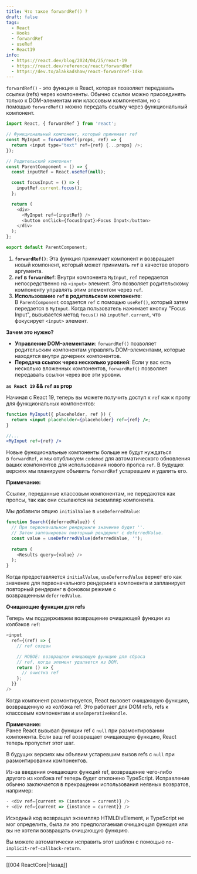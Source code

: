 ```yaml
---
title: Что такое forwardRef() ?
draft: false
tags:
  - React
  - Hooks
  - forwardRef
  - useRef
  - React19
info:
  - https://react.dev/blog/2024/04/25/react-19
  - https://react.dev/reference/react/forwardRef
  - https://dev.to/alakkadshaw/react-forwardref-1dkn
---
```

 `forwardRef()` - это функция в React, которая позволяет передавать ссылки (refs) через компоненты. Обычно ссылки можно присоединять только к DOM-элементам или классовым компонентам, но с помощью `forwardRef()` можно передать ссылку через функциональный компонент.
 
```javascript
import React, { forwardRef } from 'react';

// Функциональный компонент, который принимает ref
const MyInput = forwardRef((props, ref) => {
  return <input type="text" ref={ref} {...props} />;
});

// Родительский компонент
const ParentComponent = () => {
  const inputRef = React.useRef(null);

  const focusInput = () => {
    inputRef.current.focus();
  };

  return (
    <div>
      <MyInput ref={inputRef} />
      <button onClick={focusInput}>Focus Input</button>
    </div>
  );
};

export default ParentComponent;
```

1. **`forwardRef()`**: Эта функция принимает компонент и возвращает новый компонент, который может принимать `ref` в качестве второго аргумента.
2. **`ref` в `forwardRef`**: Внутри компонента `MyInput`, `ref` передается непосредственно на `<input>` элемент. Это позволяет родительскому компоненту управлять этим элементом через `ref`.
3. **Использование `ref` в родительском компоненте**: В `ParentComponent` создается `ref` с помощью `useRef()`, который затем передается в `MyInput`. Когда пользователь нажимает кнопку "Focus Input", вызывается метод `focus()` на `inputRef.current`, что фокусирует `<input>` элемент.

**Зачем это нужно?**

- **Управление DOM-элементами**: `forwardRef()` позволяет родительским компонентам управлять DOM-элементами, которые находятся внутри дочерних компонентов.
- **Передача ссылок через несколько уровней**: Если у вас есть несколько вложенных компонентов, `forwardRef()` позволяет передавать ссылки через все эти уровни.

**`as React 19` && `ref` as prop**

Начиная с React 19, теперь вы можете получить доступ к `ref` как к пропу для функциональных компонентов:

```jsx
function MyInput({ placeholder, ref }) {
  return <input placeholder={placeholder} ref={ref} />;
}

//...
<MyInput ref={ref} />
```

Новые функциональные компоненты больше не будут нуждаться в `forwardRef`, и мы опубликуем `codemod` для автоматического обновления ваших компонентов для использования нового пропса `ref`. В будущих версиях мы планируем объявить `forwardRef` устаревшим и удалить его.

**Примечание:**  

Ссылки, переданные классовым компонентам, не передаются как пропсы, так как они ссылаются на экземпляр компонента.

Мы добавили опцию `initialValue` в `useDeferredValue`:

```javascript
function Search({deferredValue}) {
  // При первоначальном рендеринге значение будет ''.
  // Затем запланирован повторный рендеринг с deferredValue.
  const value = useDeferredValue(deferredValue, '');
  
  return (
    <Results query={value} />
  );
}
```

Когда предоставляется `initialValue`, `useDeferredValue` вернет его как значение для первоначального рендеринга компонента и запланирует повторный рендеринг в фоновом режиме с возвращенным `deferredValue`.

**Очищающие функции для refs** 

Теперь мы поддерживаем возвращение очищающей функции из колбэков `ref`:

```javascript
<input
  ref={(ref) => {
    // ref создан

    // НОВОЕ: возвращаем очищающую функцию для сброса
    // ref, когда элемент удаляется из DOM.
    return () => {
      // очистка ref
    };
  }}
/>
```

Когда компонент размонтируется, React вызовет очищающую функцию, возвращенную из колбэка ref. Это работает для DOM refs, refs к классовым компонентам и `useImperativeHandle`.

**Примечание:**  
Ранее React вызывал функции ref с `null` при размонтировании компонента. Если ваш ref возвращает очищающую функцию, React теперь пропустит этот шаг.

В будущих версиях мы объявим устаревшим вызов refs с `null` при размонтировании компонентов.

Из-за введения очищающих функций ref, возвращение чего-либо другого из колбэка ref теперь будет отклонено TypeScript. Исправление обычно заключается в прекращении использования неявных возвратов, например:

```javascript
- <div ref={current => (instance = current)} />
+ <div ref={current => {instance = current}} />
```

Исходный код возвращал экземпляр HTMLDivElement, и TypeScript не мог определить, была ли это предполагаемая очищающая функция или вы не хотели возвращать очищающую функцию.

Вы можете автоматически исправить этот шаблон с помощью `no-implicit-ref-callback-return`.

___

[[004 ReactCore|Назад]]
